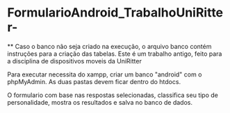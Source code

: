 # FormularioAndroid_TrabalhoUniRitter-
** Caso o banco não seja criado na execução, o arquivo banco contém instruções para a criação das tabelas.
Este é um trabalho antigo, feito para a disciplina de dispositivos moveis da UniRitter

Para executar necessita do xampp, criar um banco "android" com o phpMyAdmin.
As duas pastas devem ficar dentro do htdocs.

O formulario com base nas respostas selecionadas, classifica seu tipo de personalidade, mostra os resultados e salva no banco de dados.
